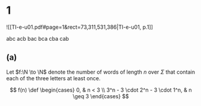 # 1
![[TI-e-u01.pdf#page=1&rect=73,311,531,386|TI-e-u01, p.1]]

abc
acb
bac
bca
cba
cab

## (a)
Let $f:\N \to \N$ denote the number of words of length $n$ over $\Sigma$ that contain each of the three letters at least once.

$$
f(n) \def \begin{cases}
0, & n < 3 \\
3^n - 3 \cdot 2^n - 3 \cdot 1^n, & n \geq 3
\end{cases}
$$

